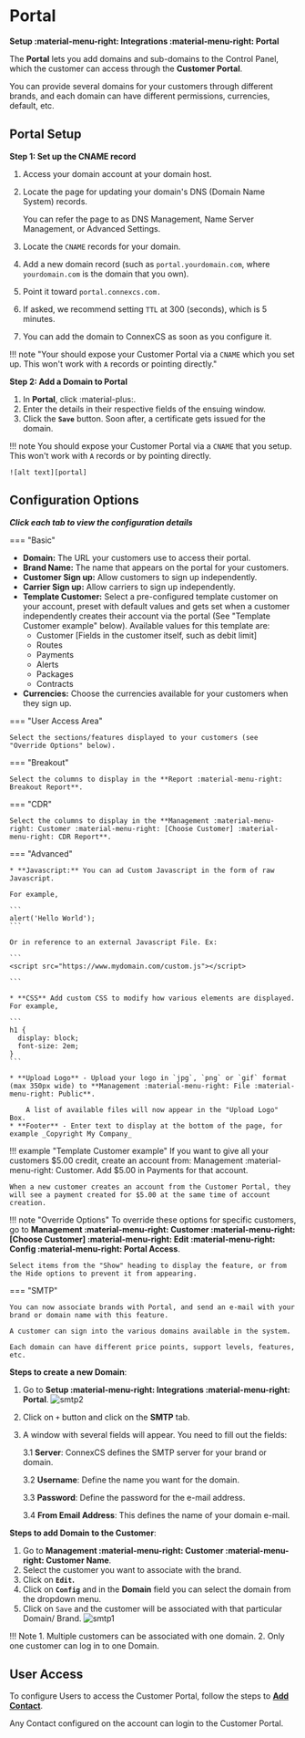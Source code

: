 # Portal

**Setup :material-menu-right: Integrations :material-menu-right: Portal**

The **Portal** lets you add domains and sub-domains to the Control Panel, which the customer can access through the **Customer Portal**.

You can provide several domains for your customers through different brands, and each domain can have different permissions, currencies, default, etc.

## Portal Setup

**Step 1: Set up the CNAME record**

1. Access your domain account at your domain host.

2. Locate the page for updating your domain's DNS (Domain Name System) records.

    You can refer the page to as DNS Management, Name Server Management, or Advanced Settings.
3. Locate the `CNAME` records for your domain.

4. Add a new domain record (such as `portal.yourdomain.com`, where `yourdomain.com` is the domain that you own).

5. Point it toward `portal.connexcs.com.`

6. If asked, we recommend setting `TTL` at 300 (seconds), which is 5 minutes.

7. You can add the domain to ConnexCS as soon as you configure it.

!!! note "Your should expose your Customer Portal via a `CNAME` which you set up. This won't work with `A` records or pointing directly."

**Step 2: Add a Domain to Portal**

1. In **Portal**, click :material-plus:.
2. Enter the details in their respective fields of the ensuing window.
3. Click the **`Save`** button. Soon after, a certificate gets issued for the domain.

!!! note
    You should expose your Customer Portal via a `CNAME` that you setup. This won't work with `A` records or by pointing directly.

    ![alt text][portal]

## Configuration Options

**_Click each tab to view the configuration details_**

=== "Basic"

   * **Domain:** The URL your customers use to access their portal.
   * **Brand Name:** The name that appears on the portal for your customers.
   * **Customer Sign up:** Allow customers to sign up independently.
   * **Carrier Sign up:** Allow carriers to sign up independently.
   * **Template Customer:** Select a pre-configured template customer on your account, preset with default values and gets set when a customer independently creates their account via the portal (See "Template Customer example" below).
   Available values for this template are:
       * Customer [Fields in the customer itself, such as debit limit]
       * Routes
       * Payments
       * Alerts
       * Packages
       * Contracts
   * **Currencies:** Choose the currencies available for your customers when they sign up.

=== "User Access Area"

    Select the sections/features displayed to your customers (see "Override Options" below).

=== "Breakout"

    Select the columns to display in the **Report :material-menu-right: Breakout Report**.

=== "CDR"

    Select the columns to display in the **Management :material-menu-right: Customer :material-menu-right: [Choose Customer] :material-menu-right: CDR Report**.

=== "Advanced"

    * **Javascript:** You can ad Custom Javascript in the form of raw Javascript.

    For example,

    ```
    alert('Hello World');
    ```

    Or in reference to an external Javascript File. Ex:

    ```
    <script src="https://www.mydomain.com/custom.js"></script>

    ```

    * **CSS** Add custom CSS to modify how various elements are displayed. For example,

    ```
    h1 {
      display: block;
      font-size: 2em;
    }
    ```

    * **Upload Logo** - Upload your logo in `jpg`, `png` or `gif` format (max 350px wide) to **Management :material-menu-right: File :material-menu-right: Public**. 
    
        A list of available files will now appear in the "Upload Logo" Box.
    * **Footer** - Enter text to display at the bottom of the page, for example _Copyright My Company_

!!! example "Template Customer example"
    If you want to give all your customers $5.00 credit, create an account from: Management :material-menu-right: Customer. Add $5.00 in Payments for that account.

    When a new customer creates an account from the Customer Portal, they will see a payment created for $5.00 at the same time of account creation.

!!! note "Override Options"
    To override these options for specific customers, go to **Management :material-menu-right: Customer :material-menu-right: [Choose Customer] :material-menu-right: Edit :material-menu-right: Config :material-menu-right: Portal Access**.

    Select items from the "Show" heading to display the feature, or from the Hide options to prevent it from appearing.

=== "SMTP"

    You can now associate brands with Portal, and send an e-mail with your brand or domain name with this feature.

    A customer can sign into the various domains available in the system.

    Each domain can have different price points, support levels, features, etc.

**Steps to create a new Domain**:

1. Go to **Setup :material-menu-right: Integrations :material-menu-right: Portal**. ![smtp2](/setup/img/smtp2.jpg)

2. Click on `+` button and click on the **SMTP** tab.

3. A window with several fields will appear. You need to fill out the fields:

    3.1 **Server**: ConnexCS defines the SMTP server for your brand or domain.

    3.2 **Username**: Define the name you want for the domain.

    3.3 **Password**: Define the password for the e-mail address.

    3.4 **From Email Address**: This defines the name of your domain e-mail.

**Steps to add Domain to the Customer**:

1. Go to **Management :material-menu-right: Customer :material-menu-right: Customer Name**.
2. Select the customer you want to associate with the brand.
3. Click on **`Edit`.**
4. Click on **`Config`** and in the **Domain** field you can select the domain from the dropdown menu.
5. Click on `Save` and the customer will be associated with that particular Domain/ Brand.
![smtp1](/setup/img/smtp1.jpg)

!!! Note
    1. Multiple customers can be associated with one domain.
    2. Only one customer can log in to one Domain.

## User Access

To configure Users to access the Customer Portal, follow the steps to [**Add Contact**](https://docs.connexcs.com/customer/main/#contacts).

Any Contact configured on the account can login to the Customer Portal.

[portal]: /setup/img/portal.png "Portal"
